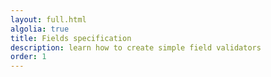 ```yaml
---
layout: full.html
algolia: true
title: Fields specification
description: learn how to create simple field validators
order: 1
---
```

